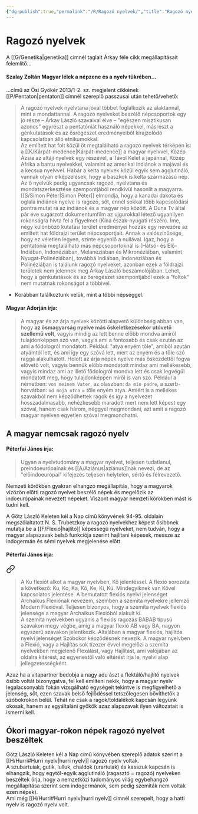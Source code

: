 ```yaml
---
{"dg-publish":true,"permalink":"/R/Ragozó nyelvek/","title":"Ragozó nyelvek","tags":["containstransclusions"],"created":"2023-12-23T10:29","updated":"2025-02-24T22:11:10Z"}
---
```



# Ragozó nyelvek

A [[G/Genetika\|genetika]] címnél taglalt Árkay féle cikk megállapításait felemlítő...

#### Szalay Zoltán Magyar lélek a népzene és a nyelv tükrében...

...című az Ősi Gyökér 2013/1-2. sz. megjelent cikkének [[P/Pentaton\|pentaton]] címnél szereplő passzusai után tehető/vehető:  
> A ragozó nyelvek nyelvtana jóval többet foglalkozik az alaktannal, mint a mondattannal. A ragozó nyelveket beszélő népcsoportok egy jó része – Árkay László szavaival élve – "egészen misztikusan azonos" egyrészt a pentatóniát használó népekkel, másrészt a génkutatások és az ősrégészet eredményeiből kirajzolódó kapcsolatban álló etnikumokkal.  
> Az említett hat folt közül öt megtalálható a ragozó nyelvek térképén is: a [[K/Kárpát-medence\|Kárpát-medence]] a magyar nyelvvel, Közép Ázsia az altáji nyelvek egy részével, a Távol Kelet a japánnal, Közép Afrika a bantu nyelvekkel, valamint az amerikai indiánok a majával és a kecsua nyelvvel. Habár a kelta nyelvek közül egyik sem agglutináló, vannak olyan elképzelések, hogy a baszkok is kelta származású nép. Az ő nyelvük pedig ugyancsak ragozó, nyelvtana és mondatszerkesztése szempontjából rendkívül hasonlít a magyarra.  
> [[S/Simon Péter\|Simon Péter]] elmondja, hogy a kanadai dakota és oglala indiánok nyelve is ragozó, sőt, ennél sokkal több kapcsolódási pontra mutat rá az indiánok és a magyar nép között. A Duna Tv által pár éve sugárzott dokumentumfilm az ujgurokkal létező ugyanilyen rokonságra hívta fel a figyelmet (Kína észak-nyugati részén). Íme, négy különböző kutatási terület eredményei hozzák egy nevezőre az említett hat földrajzi terület népcsoportjait. Annak a valószínűsége, hogy ez véletlen legyen, szinte egyenlő a nullával. Igaz, hogy a pentatónia megtalálható más népcsoportoknál is (Hátsó- és Elő-Indiában, Indonéziában, Melanéziában és Mikronéziában, valamint Nyugat-Polinéziában), továbbá Indiában, Indonéziában és Polinéziában is találunk ragozó nyelveket, azonban ezek a földrajzi területek nem jelennek meg Árkay László beszámolójában. Lehet, hogy a génkutatások és az ősrégészet szempontjából ezek a "foltok" nem mutatnak rokonságot a többivel.  
- Korábban találkoztunk velük, mint a többi népséggel.

#### Magyar Adorján írja:

> A magyar és az árja nyelvek közötti alapvető különbség abban van, hogy **az ősmagyarság nyelve más őskeletkezésekor utóvető szellemű volt**, vagyis mindig az lett benne előbb mondva amiről tulajdonképpen szó van, vagyis ami a fontosabb és csak ezután az ami a fődologról mondatott. Például: "atya enyém tőle", amiből azután atyámtól lett, és ami így egy szóvá lett, mert az enyém és a tőle szó raggá alakulhatott. Holott az árja népek nyelve más őskezdettől fogva elővető volt, vagyis bennük előbb mondatott mindaz ami mellékesebb, vagyis mindaz ami az illető fődologról mondva lett és csak legvégül mondatott meg, hogy tulajdonképpen miről is van szó. Például a németben: `von meinem Vater`, az olaszban: `da mio padre`, a szerb-horvátban: `od moja otca` = tőle enyém atya. Amiért is a mellékes szavakból nem képződhettek ragok és így a nyelvezet hosszadalmasabb, nehézkesebb maradott mert nem lett képest egy szóval, hanem csak három, néggyel megmondani, azt amit a ragozó magyar nyelven egyetlen szóval megmondhatni.  

## A magyar nemcsak ragozó nyelv

#### Péterfai János írja:

> Ugyan a nyelvtudomány a magyar nyelvet, teljesen tudatlanul, preindoeurópainak és [[A/Aziánus\|aziánus]]nak nevezi, de az "előindoeurópai" kifejezés teljesen helytelen, sértő és félrevezető.  

Nemzeti körökben gyakran elhangzó megállapítás, hogy a magyarok vízözön előtti ragozó nyelvet beszélő népek és megelőzik az indoeurópainak nevezett népeket. Viszont magyar nemzeti körökben mást is tudni kell.  

A Götz László Keleten kél a Nap című könyvének 94-95. oldalain megszólaltatott N. S. Trubetzkoy a ragozó nyelvekhez képest ősibbnek mutatja be a [[F/Flexió\|hajlító]] képességű nyelveket, nem tudván, hogy a magyar alapszavak belső funkciója szerint hajlítani képesek, messze az indogermán és sémi nyelvek megjelenése előtt.  

#### Péterfai János írja:


<div class="transclusion internal-embed is-loaded"><a class="markdown-embed-link" href="/f/flexio/#bjhh4f" aria-label="Open link"><svg xmlns="http://www.w3.org/2000/svg" width="24" height="24" viewBox="0 0 24 24" fill="none" stroke="currentColor" stroke-width="2" stroke-linecap="round" stroke-linejoin="round" class="svg-icon lucide-link"><path d="M10 13a5 5 0 0 0 7.54.54l3-3a5 5 0 0 0-7.07-7.07l-1.72 1.71"></path><path d="M14 11a5 5 0 0 0-7.54-.54l-3 3a5 5 0 0 0 7.07 7.07l1.71-1.71"></path></svg></a><div class="markdown-embed">



> A Ku flexiót alkot a magyar nyelvben, Kő jelentéssel. A flexió sorozata a következő: Ku, Ko, Ka, Kő, Ke, Ki, Kü. Mindegyiknek van Kővel kapcsolatos jelentése. A bemutatott flexiós nyelvi jelenséget Archaikus Flexiónak nevezem, szemben a szemita nyelvekre jellemző Modern Flexióval. Teljesen bizonyos, hogy a szemita nyelvek flexiós jelensége a magyar Archaikus Flexióból alakult ki.  
> A szemita nyelvekben ugyanis a flexiós ragozás BABAB típusú szavakon megy végbe, amíg a magyar flexió AB vagy BA, nagyon egyszerű szavakon jelentkezik. Általában a magyar flexiós, hajlítós nyelvi jelenséget Szóbokor képződésnek nevezik. A magyar nyelvben a Flexió, vagy a Hajlítás sok tízezer évvel megelőzi a szemita nyelvekben megjelenő Flexálást, vagy Hajlítást, ami valójában az oldalra kitérést, az egyenestől való eltérést írja le, nyelvi alap jellegzetességként.  


</div></div>


Azaz ha a vitapartner bedobja a nagy adu ászt a flektáló/hajlító nyelvek ősibb voltát bizonygatva, fel kell említeni nekik, hogy a magyar nyelv legalacsonyabb fokán vizsgálható egységeit tekintve is megfigyelhető a jelenség, sőt, ezen szavak belső fejlődéssel tetszőlegesen bővíthetők a szóbokrokon belül. Tehát ne csak a ragok/toldalékok kapcsán legyünk okosak, hanem az egyáltaláni gyökök azaz alapszavak ilyen változatait is ismerni kell.  

## Ókori magyar-rokon népek ragozó nyelvet beszéltek  

Götz László Keleten kél a Nap című könyvében szereplő adatok szerint a [[H/Hurri#Hurri nyelv\|hurri nyelv]] ragozó nyelv voltak.  
A szubartuiak, gutik, lulluk, chaldok (urartuiak) és kasszuk kapcsán is elhangzik, hogy egytől-egyik agglutináló (ragasztó = ragozó) nyelveken beszéltek (írja, hogy a nemzetközi tudományos világ egybehangzó megállapítása szerint sem indogermánok, sem pedig szemiták nem voltak ezen népek).  
Ami még [[H/Hurri#Hurri nyelv\|hurri nyelv]] címnél szerepelt, hogy a hatti nyelv is ragozó nyelv volt.  